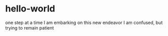 # hello-world
one step at a time
I am embarking on this new endeavor
I am confused, but trying to remain patient
